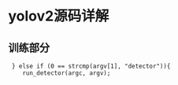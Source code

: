 # yolov2源码详解
## 训练部分

```
 } else if (0 == strcmp(argv[1], "detector")){
    run_detector(argc, argv);
```
